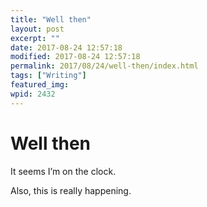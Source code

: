```yaml
---
title: "Well then"
layout: post
excerpt: ""
date: 2017-08-24 12:57:18
modified: 2017-08-24 12:57:18
permalink: 2017/08/24/well-then/index.html
tags: ["Writing"]
featured_img: 
wpid: 2432
---
```


# Well then

It seems I’m on the clock.

Also, this is really happening.
